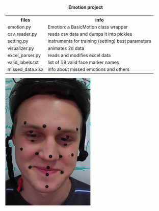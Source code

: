 <html>
<head>
<h4 align="center">Emotion project</h4>
</head>

<body>

<table style="width:100%">
  <tr>
    <th>files</th>
    <th>info</th>
  </tr>

  <tr>
    <td>emotion.py</td>
    <td>Emotion: a BasicMotion class wrapper</td>
  </tr>
  <tr>
    <td>csv_reader.py</td>
    <td>reads csv data and dumps it into pickles</td>
  </tr>
  <tr>
    <td>setting.py</td>
    <td>instruments for training (setting) best parameters</td>
  </tr>
  <tr>
    <td>visualizer.py</td>
    <td>animates 2d data</td>
  </tr>
  <tr>
    <td>excel_parser.py</td>
    <td>reads and modifies excel data</td>
  </tr>
  <tr>
    <td>valid_labels.txt</td>
    <td>list of 18 valid face marker names</td>
  </tr>
  <tr>
    <td>missed_data.xlsx</td>
    <td>info about missed emotions and others</td>
  </tr>

</table>


<p></p>
<img src="happy.png" height="400"/>


</body>
</html>
